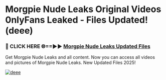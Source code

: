 # Morgpie Nude Leaks Original Videos 0nlyFans Leaked - Files Updated! (deee)

<h3>🔴 CLICK HERE 🌐==►► <a href="https://tinyurl.com/4mcuefdz" rel="nofollow">Morgpie Nude Leaks Updated Files</a></h3>

Get Morgpie Nude Leaks and all content. Now you can access all videos and pictures of Morgpie Nude Leaks. New Updated Files 2025!

[![deee](https://i.imgur.com/StAQSOY.gif)](https://tinyurl.com/4mcuefdz)

